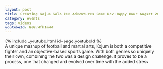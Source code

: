 ```yaml
---
layout: post
title: Creating Kojum Solo Dev Adventures Game Dev Happy Hour August 2023 Monthly
category: events
tags: videos
youtubeId: B0GvHfhImMM
---
```


{% include _youtube.html id=page.youtubeId %}
<br />
A unique mashup of football and martial arts, Kojum is both a competitive fighter and an objective-based sports game. With both genres so uniquely their own, combining the two was a design challenge. It proved to be a process, one that changed and evolved over time with the added stress
